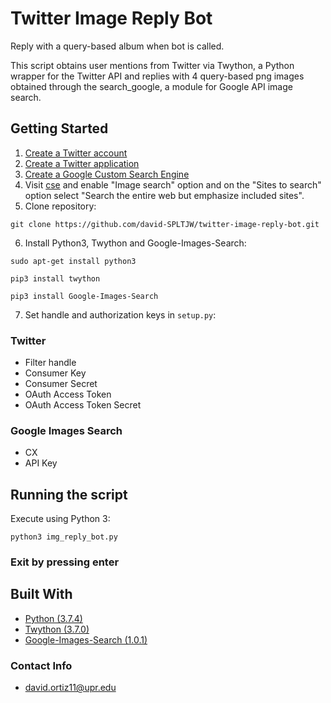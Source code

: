 # Twitter Image Reply Bot

Reply with a query-based album when bot is called.

This script obtains user mentions from Twitter via Twython, a Python wrapper for the Twitter API and replies with 4 query-based png images obtained through the search_google, a module for Google API image search.

## Getting Started

1. [Create a Twitter account](https://twitter.com/i/flow/signup)
2. [Create a Twitter application](https://developer.twitter.com/en/account/get-started)
3. [Create a Google Custom Search Engine](https://developers.google.com/custom-search/docs/tutorial/creatingcse)
4. Visit [cse](https://cse.google.com/cse/all) and enable "Image search" option and on the "Sites to search" option select "Search the entire web but emphasize included sites".
5. Clone repository:
```
git clone https://github.com/david-SPLTJW/twitter-image-reply-bot.git
```
6. Install Python3, Twython and Google-Images-Search:
```
sudo apt-get install python3
```
```
pip3 install twython
```
```
pip3 install Google-Images-Search
```
7. Set handle and authorization keys in ```setup.py```:
### Twitter
* Filter handle
* Consumer Key
* Consumer Secret
* OAuth Access Token
* OAuth Access Token Secret
### Google Images Search
* CX
* API Key

## Running the script
Execute using Python 3:
```
python3 img_reply_bot.py
```
### Exit by pressing enter

## Built With
* [Python (3.7.4)](https://docs.python.org/3/)
* [Twython (3.7.0)](https://twython.readthedocs.io/en/latest/)
* [Google-Images-Search (1.0.1)](https://pypi.org/project/Google-Images-Search/)

### Contact Info
* david.ortiz11@upr.edu
